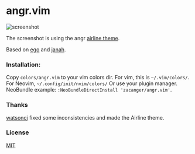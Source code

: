 # angr.vim

![screenshot](http://zacanger.com/assets/angr-vim.png)

The screenshot is using the angr
[airline theme](https://github.com/vim-airline/vim-airline-themes).

Based on [ego](https://github.com/geetarista/ego.vim)
and [janah](https://github.com/mhinz/vim-janah).

### Installation:

Copy `colors/angr.vim` to your vim colors dir.
For vim, this is `~/.vim/colors/`. For Neovim, `~/.config/init/nvim/colors/`
Or use your plugin manager. NeoBundle example: `:NeoBundleDirectInstall 'zacanger/angr.vim'`.

### Thanks

[watsoncj](https://github.com/watsoncj) fixed some inconsistencies and made the
Airline theme.

### License

[MIT](./LICENSE.md)
